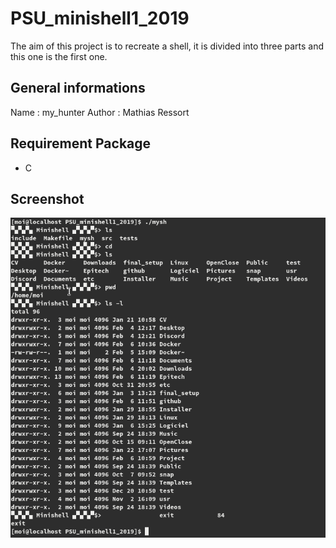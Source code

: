  # PSU_minishell1_2019
The aim of this project is to recreate a shell, it is divided into three parts and this one is the first one.

## General informations
Name : my_hunter
Author : Mathias Ressort

## Requirement Package
* C

## Screenshot
![screenshot](https://github.com/Ydos2/PSU_minishell1_2019/blob/master/Pictures/Screenshot_1.png)